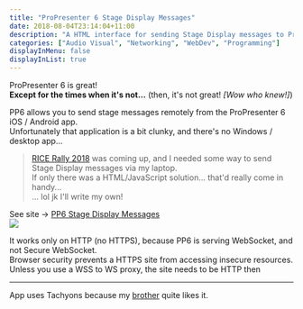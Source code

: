 ```yaml
---
title: "ProPresenter 6 Stage Display Messages"
date: 2018-08-04T23:14:04+11:00
description: "A HTML interface for sending Stage Display messages to ProPresenter 6!"
categories: ["Audio Visual", "Networking", "WebDev", "Programming"]
displayInMenu: false
displayInList: true
---
```


ProPresenter 6 is great!  
**Except for the times when it's not...** (then, it's not great! _[Wow who knew!]_)

PP6 allows you to send stage messages remotely from the ProPresenter 6 iOS / Android app.  
Unfortunately that application is a bit clunky, and there's no Windows / desktop app...

> [RICE Rally 2018](../rice-rally-2018-sydney) was coming up, and I needed some way to send Stage Display messages via my laptop.  
If only there was a HTML/JavaScript solution... that'd really come in handy...  
... lol jk I'll write my own!

See site -> [PP6 Stage Display Messages](http://featherbear.navhaxs.au.eu.org/pp6sdm)  
![](screenshot.png)

It works only on HTTP (no HTTPS), because PP6 is serving WebSocket, and not Secure WebSocket.  
Browser security prevents a HTTPS site from accessing insecure resources.
Unless you use a WSS to WS proxy, the site needs to be HTTP then

---

App uses Tachyons because my [brother](//navhaxs.au.eu.org) quite likes it.
